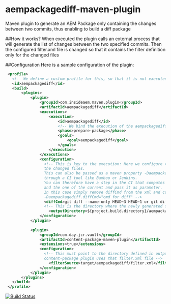 # aempackagediff-maven-plugin
Maven plugin to generate an AEM Package only containing the changes between two commits, thus enabling to build a diff package

##How it works?
When executed the plugin calls an external process that will generate the list of changes between the two specified commits.
Then the configured filter.xml file is changed so that it contains the filter definition only for the changed files

##Configuration
Here is a sample configuration of the plugin:
 ```xml 
  <profile>
    <!-- We define a custom profile for this, so that it is not executed by default -->
  	<id>aempackagediff</id>
  	<build>
  		<plugins>
  			<plugin>
  				<groupId>com.insideaem.maven.plugin</groupId>
  				<artifactId>aempackagediff</artifactId>
  				<executions>
  					<execution>
  						<id>aempackagediff</id>
  						<!-- We bind the execution of the aempackagediff goal to the prepare-package phase -->
  						<phase>prepare-package</phase>
  						<goals>
  							<goal>aempackagediff</goal>
  						</goals>
  					</execution>
  				</executions>
  				<configuration>
  				  <!-- This is key to the execution: Here we configure the command that will return 
  				  the changed files.
  				  This can also be passed as a maven property -Daempackagediff.diffCmd when triggered 
  				  through a CI tool like Bamboo or Jenkins.
  				  You can therefore have a step in the CI that computes the commit from the last build 
  				  and the one of the current and pass it as parameter.
  				  In this case simply remove diffCmd from the xml and call maven with 
  				  -Daempackagediff.diffCmd="cmd for diff" -->
  				  <diffCmd>git diff --name-only HEAD~3 HEAD~1 or git diff --name-only SHA1 SHA2</diffCmd>
  				  <!-- This is the directory where the newly generated filter.xml file will be created-->
  					<outputDirectory>${project.build.directory}/aempackagediff</outputDirectory>
  				</configuration>
  			</plugin>
  			
  			<plugin>
  				<groupId>com.day.jcr.vault</groupId>
  				<artifactId>content-package-maven-plugin</artifactId>
  				<extensions>true</extensions>
  				<configuration>
  				  <!-- This must point to the directory defined in outputDirectory so that the 
  				  content-package plugin uses that filter.xml file -->
  					<filterSource>target/aempackagediff/filter.xml</filterSource>
  				</configuration>
  			</plugin>
  		</plugins>
  	</build>
  </profile>
```

[![Build Status](https://travis-ci.org/insideaem/aempackagediff-maven-plugin.svg?branch=master)](https://travis-ci.org/insideaem/aempackagediff-maven-plugin)
